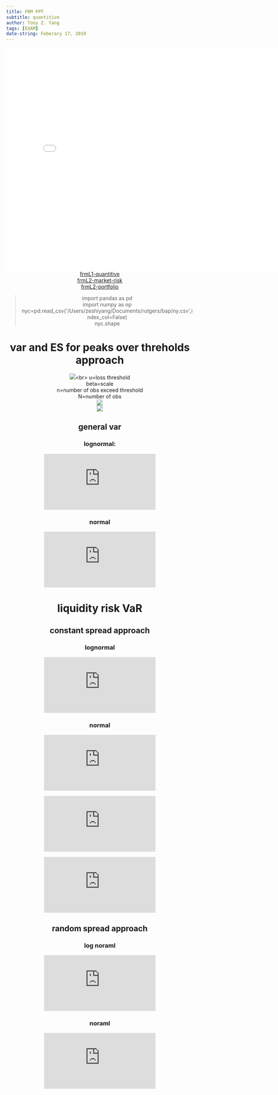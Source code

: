 ```yaml
---
title: FRM PPT
subtitle: quantitive
author: Tony Z. Yang
tags: [EXAM]
date-string: Feberary 17, 2019
---
```


<center>
   <embed src="/images/frmL1-quantitive.pdf" width="800" height="600">
</embed>
</br>
<a href="/images/frmL1-quantitive.pdf">frmL1-quantitive</a><br>
<a href="/images/1-market-risk.pdf">frmL2-market-risk</a><br>
<a href="/images/2-portfolio.pdf">frmL2-portfolio</a>
<blockquote>
  <p>
import pandas as pd <br/>
import numpy as np <br/>
nyc=pd.read_csv('/Users/zeshiyang/Documents/rutgers/bap/ny.csv',index_col=False)<br/>
nyc.shape</p>
</blockquote>



# var and ES for peaks over threholds approach
![](http://latex.codecogs.com/gif.latex?\\operatorname{VaR}=\\mathrm{u}+\\left(\\frac{\\beta}{\\xi}\\right)\\left\\{\\left[\\frac{\\mathrm{N}}{\\mathrm{n}}(1-Confidence_Level)\\right]^{-\\xi}-1\\right\\})<br>
u=loss threshold<br>
beta=scale<br>
n=number of obs exceed threshold<br>
N=number of obs<br>
![](http://latex.codecogs.com/gif.latex?\\xi=\\text(shape(tailindex)))<br>
![](http://latex.codecogs.com/gif.latex?ES=\frac{VaR}{1-\xi}+\frac{\beta-\xi\cdot\mu}{1-\xi})

## general var
### lognormal:
![](http://latex.codecogs.com/gif.latex?%5Clog%20N%5Ccdot%20V%5Cleft%281-e%5E%7B%5Cmu-z_%7B0%7D%5Ccdot%5Csigma%7D%5Cright%29)<br>
### normal
![](http://latex.codecogs.com/gif.latex?V%20%5Ccdot%20z_%7B%5Calpha%7D%20%5Csigma)<br>

# liquidity risk VaR
## constant spread approach
### lognormal
![](http://latex.codecogs.com/gif.latex?LVaR%3D%5Cleft%5B1-%5Cexp%20%5Cleft%28%5Cmu-%5Csigma%20%5Ctimes%20%5Cmathrm%7Bz%7D_%7B%5Calpha%7D%5Cright%29%5Cright%5D%20%5Ctimes%20%5Cmathrm%7BV%7D&plus;0.5%20%5Ctimes%20%5Ctext%20%7B%20spread%20%7D%20%5Ctimes%20%5Cmathrm%7BV%7D)

### normal
![](http://latex.codecogs.com/gif.latex?%5Cmathrm%7BLVaR%7D%3D%5Cleft%28%5Cmathrm%7BV%7D%20%5Ctimes%20%5Cmathrm%7Bz%7D_%7B%5Calpha%7D%20%5Ctimes%20%5Csigma%5Cright%29&plus;%5B0.5%20%5Ctimes%20%5Cmathrm%7BV%7D%20%5Ctimes%20%5Ctext%20%7B%20spread%20%7D%5D)

![](http://latex.codecogs.com/gif.latex?%5Ctext%20%7B%20spread%20%7D%3D%5Cfrac%7B%28%5Ctext%20%7B%20ask%20price%20%7D-%5Ctext%20%7B%20bid%20price%20%7D%29%7D%7B%28%5Ctext%20%7B%20ask%20price%20%7D&plus;%5Ctext%20%7B%20bid%20price%20%7D%29%20/%202%7D)

![](http://latex.codecogs.com/gif.latex?L%20C%3D0.5%20%5Ctimes%20V%20%5Ctimes%20%5Ctext%20%7B%20spread%20%7D)

## random spread approach
### log noraml
![](http://latex.codecogs.com/gif.latex?%5Cmathrm%7BLVaR%7D%3D%5Cmathrm%7BV%7D%20%5Ctimes%5Cleft%5C%7B%5Cleft%5B1-%5Cexp%20%5Cleft%28%5Cmu-%5Csigma%20%5Ctimes%20%5Cmathrm%7Bz%7D_%7B%5Calpha%7D%5Cright%29%5Cright%5D&plus;%5Cleft%5B0.5%20%5Ctimes%5Cleft%28%5Cmu_%7B%5Cmathrm%7BS%7D%7D&plus;%5Cmathrm%7Bz%7D_%7B%5Calpha%7D%5E%7B%5Cprime%7D%20%5Ctimes%20%5Csigma_%7B%5Cmathrm%7BS%7D%7D%5Cright%29%5Cright%5D%5Cright%5C%7D
)<br>
### noraml
![](http://latex.codecogs.com/gif.latex?%5Cmathrm%7BLVaR%7D%3D%5Cmathrm%7BVaR%7D&plus;0.5%20%5Ctimes%5Cleft%5B%5Cleft%28%5Cmu_%7B%5Cmathrm%7BS%7D%7D&plus;%5Cmathrm%7Bz%7D_%7B%5Calpha%7D%5E%7B%5Cprime%7D%20%5Ctimes%20%5Csigma_%7B%5Cmathrm%7Bs%7D%7D%5Cright%29%5Cright%5D%20%5Ctimes%20%5Cmathrm%7BV%7D)<br>






